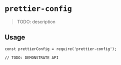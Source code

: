 # `prettier-config`

> TODO: description

## Usage

```
const prettierConfig = require('prettier-config');

// TODO: DEMONSTRATE API
```
